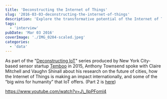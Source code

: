 ```yaml
---
title: 'Deconstructing the Internet of Things'
slug: '2016-03-03-deconstructing-the-internet-of-things'
description: 'Explore the transformative potential of the Internet of Things (IoT) in this insightful blog post. Join Anthony Townsend as he discusses with Claire Mitchell and Vaughn Shinall the future of cities and the international impact of IoT. Discover how IoT is driving "big wins for humanity" and shaping urban landscapes, as part of Temboo''s "Deconstructing IoT" series. Dive into future-forward insights and innovative perspectives on technology''s role in our lives.'
tags:
  - 'interview'
pubDate: 'Mar 03 2016'
coverImage: './IMG_0204-scaled.jpeg'
categories:
  - 'data'
---
```



As part of the "[Deconstructing IoT](https://www.youtube.com/playlist?list=PLfiim-2uFCCNA8Y-GWPNDR-lkqMwQUHkY)" series produced by New York City-based sensor startup [Temboo](https://temboo.com/) in 2015, Anthony Townsend spoke with Claire Mitchell and Vaughn Shinall about his research on the future of cities, how the Internet of Things is making an impact internationally, and some of the “big wins for humanity” that IoT offers. (Part 2 is [here](https://www.youtube.com/watch?v=bQ4gunUgF3U&list=PLfiim-2uFCCNA8Y-GWPNDR-lkqMwQUHkY&index=14&t=0s))

https://www.youtube.com/watch?v=J\_IlpPFoml4
